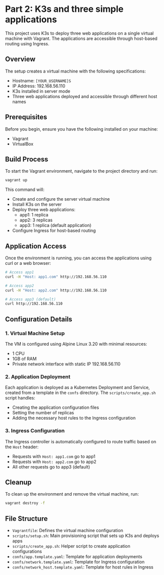 # Part 2: K3s and three simple applications

This project uses K3s to deploy three web applications on a single virtual machine with Vagrant. The applications are accessible through host-based routing using Ingress.

## Overview

The setup creates a virtual machine with the following specifications:
- Hostname: `[YOUR_USERNAME]S`
- IP Address: 192.168.56.110
- K3s installed in server mode
- Three web applications deployed and accessible through different host names

## Prerequisites

Before you begin, ensure you have the following installed on your machine:
- Vagrant
- VirtualBox

## Build Process

To start the Vagrant environment, navigate to the project directory and run:

```sh
vagrant up
```

This command will:
- Create and configure the server virtual machine
- Install K3s on the server
- Deploy three web applications:
  - app1: 1 replica
  - app2: 3 replicas
  - app3: 1 replica (default application)
- Configure Ingress for host-based routing

## Application Access

Once the environment is running, you can access the applications using curl or a web browser:

```sh
# Access app1
curl -H "Host: app1.com" http://192.168.56.110

# Access app2
curl -H "Host: app2.com" http://192.168.56.110

# Access app3 (default)
curl http://192.168.56.110
```

## Configuration Details

### 1. Virtual Machine Setup

The VM is configured using Alpine Linux 3.20 with minimal resources:
- 1 CPU
- 1GB of RAM
- Private network interface with static IP 192.168.56.110

### 2. Application Deployment

Each application is deployed as a Kubernetes Deployment and Service, created from a template in the `confs` directory. The `scripts/create_app.sh` script handles:
- Creating the application configuration files
- Setting the number of replicas
- Adding the necessary host rules to the Ingress configuration

### 3. Ingress Configuration

The Ingress controller is automatically configured to route traffic based on the `Host` header:
- Requests with `Host: app1.com` go to app1
- Requests with `Host: app2.com` go to app2
- All other requests go to app3 (default)

## Cleanup

To clean up the environment and remove the virtual machine, run:

```sh
vagrant destroy -f
```

## File Structure

- `Vagrantfile`: Defines the virtual machine configuration
- `scripts/setup.sh`: Main provisioning script that sets up K3s and deploys apps
- `scripts/create_app.sh`: Helper script to create application configurations
- `confs/app.template.yaml`: Template for application deployments
- `confs/network.template.yaml`: Template for Ingress configuration
- `confs/network_host.template.yaml`: Template for host rules in Ingress
